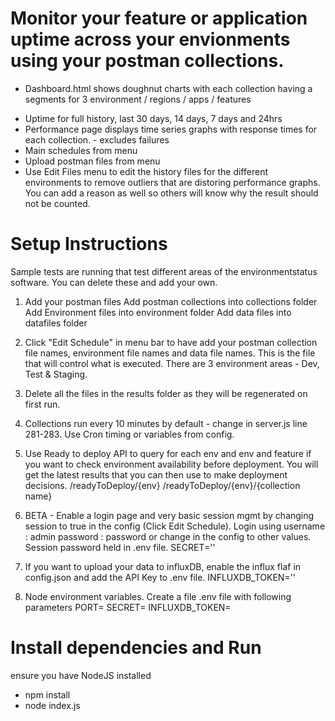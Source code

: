 # Monitor your feature or application uptime across your envionments using your postman collections.

- Dashboard.html shows doughnut charts with each collection having a segments for 3 environment / regions / apps / features

* Uptime for full history, last 30 days, 14 days, 7 days and 24hrs
* Performance page displays time series graphs with response times for each collection. - excludes failures
* Main schedules from menu
* Upload postman files from menu
* Use Edit Files menu to edit the history files for the different environments to remove outliers that are distoring performance graphs. You can add a reason as well so others will know why the result should not be counted.

# Setup Instructions

Sample tests are running that test different areas of the environmentstatus software. You can delete these and add your own.

1. Add your postman files
   Add postman collections into collections folder
   Add Environment files into environment folder
   Add data files into datafiles folder

2. Click "Edit Schedule" in menu bar to have add your postman collection file names, environment file names and data file names. This is the file that will control what is executed. There are 3 environment areas - Dev, Test & Staging.

3. Delete all the files in the results folder as they will be regenerated on first run.

4. Collections run every 10 minutes by default - change in server.js line 281-283. Use Cron timing or variables from config.

5. Use Ready to deploy API to query for each env and env and feature if you want to check environment availability before deployment. You will get the latest results that you can then use to make deployment decisions.
   /readyToDeploy/{env}
   /readyToDeploy/{env}/{collection name}

6. BETA - Enable a login page and very basic session mgmt by changing session to true in the config (Click Edit Schedule). Login using username : admin password : password or change in the config to other values. Session password held in .env file. SECRET=''

7. If you want to upload your data to influxDB, enable the influx flaf in config.json and add the API Key to .env file. INFLUXDB_TOKEN=''

8. Node environment variables. Create a file .env file with following parameters
   PORT=
   SECRET=
   INFLUXDB_TOKEN=

# Install dependencies and Run

ensure you have NodeJS installed

- npm install
- node index.js
